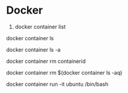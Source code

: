 # Docker

1. docker container list

  docker container ls    

  docker container ls -a

  docker container rm containerid

  docker container rm $(docker container ls -aq)

  docker container run -it ubuntu /bin/bash




